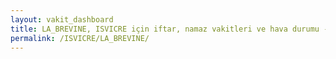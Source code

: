 ```yaml
---
layout: vakit_dashboard
title: LA_BREVINE, ISVICRE için iftar, namaz vakitleri ve hava durumu - ilçe/eyalet seç
permalink: /ISVICRE/LA_BREVINE/
---
```


<script type="text/javascript">
  var GLOBAL_COUNTRY = 'ISVICRE';
  var GLOBAL_CITY = 'LA_BREVINE';
  var GLOBAL_STATE = '';
  var lat = 72;
  var lon = 21;
</script>
